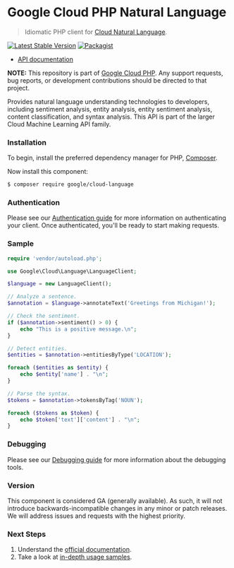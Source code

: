 # Google Cloud PHP Natural Language

> Idiomatic PHP client for [Cloud Natural Language](https://cloud.google.com/natural-language/).

[![Latest Stable Version](https://poser.pugx.org/google/cloud-language/v/stable)](https://packagist.org/packages/google/cloud-language) [![Packagist](https://img.shields.io/packagist/dm/google/cloud-language.svg)](https://packagist.org/packages/google/cloud-language)

* [API documentation](https://cloud.google.com/php/docs/reference/cloud-language/latest)

**NOTE:** This repository is part of [Google Cloud PHP](https://github.com/googleapis/google-cloud-php). Any
support requests, bug reports, or development contributions should be directed to
that project.

Provides natural language understanding technologies to developers, including sentiment analysis, entity analysis,
entity sentiment analysis, content classification, and syntax analysis. This API is part of the larger Cloud Machine Learning API family.

### Installation

To begin, install the preferred dependency manager for PHP, [Composer](https://getcomposer.org/).

Now install this component:

```sh
$ composer require google/cloud-language
```

### Authentication

Please see our [Authentication guide](https://github.com/googleapis/google-cloud-php/blob/main/AUTHENTICATION.md) for more information
on authenticating your client. Once authenticated, you'll be ready to start making requests.

### Sample

```php
require 'vendor/autoload.php';

use Google\Cloud\Language\LanguageClient;

$language = new LanguageClient();

// Analyze a sentence.
$annotation = $language->annotateText('Greetings from Michigan!');

// Check the sentiment.
if ($annotation->sentiment() > 0) {
    echo "This is a positive message.\n";
}

// Detect entities.
$entities = $annotation->entitiesByType('LOCATION');

foreach ($entities as $entity) {
    echo $entity['name'] . "\n";
}

// Parse the syntax.
$tokens = $annotation->tokensByTag('NOUN');

foreach ($tokens as $token) {
    echo $token['text']['content'] . "\n";
}
```

### Debugging

Please see our [Debugging guide](https://github.com/googleapis/google-cloud-php/blob/main/DEBUG.md)
for more information about the debugging tools.

### Version

This component is considered GA (generally available). As such, it will not introduce backwards-incompatible changes in
any minor or patch releases. We will address issues and requests with the highest priority.

### Next Steps

1. Understand the [official documentation](https://cloud.google.com/natural-language/docs/).
2. Take a look at [in-depth usage samples](https://github.com/GoogleCloudPlatform/php-docs-samples/tree/master/language).

